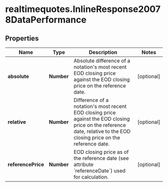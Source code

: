 # realtimequotes.InlineResponse20078DataPerformance

## Properties

Name | Type | Description | Notes
------------ | ------------- | ------------- | -------------
**absolute** | **Number** | Absolute difference of a notation&#39;s most recent EOD closing price against the EOD closing price on the reference date. | [optional] 
**relative** | **Number** | Difference of a notation&#39;s most recent EOD closing price against the EOD closing price on the reference date, relative to the EOD closing price on the reference date. | [optional] 
**referencePrice** | **Number** | EOD closing price as of the reference date (see attribute &#x60;referenceDate&#x60;) used for calculation. | [optional] 


